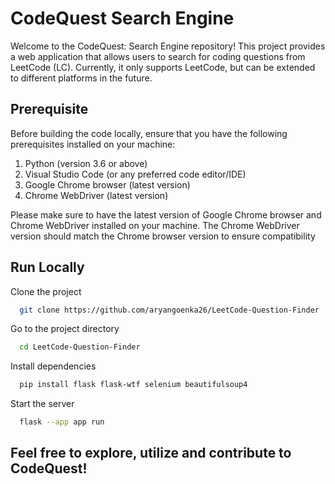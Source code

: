
# CodeQuest Search Engine

Welcome to the CodeQuest: Search Engine repository! This project provides a web application that allows users to search for coding questions from LeetCode (LC). Currently, it only supports LeetCode, but can be extended to different platforms in the future.

## Prerequisite

Before building the code locally, ensure that you have the following prerequisites installed on your machine:

1. Python (version 3.6 or above)
2. Visual Studio Code (or any preferred code editor/IDE)
3. Google Chrome browser (latest version)
4. Chrome WebDriver (latest version)

Please make sure to have the latest version of Google Chrome browser and Chrome WebDriver installed on your machine. The Chrome WebDriver version should match the Chrome browser version to ensure compatibility
## Run Locally

Clone the project

```bash
  git clone https://github.com/aryangoenka26/LeetCode-Question-Finder
```

Go to the project directory

```bash
  cd LeetCode-Question-Finder
```

Install dependencies

```bash
  pip install flask flask-wtf selenium beautifulsoup4
```

Start the server

```bash
  flask --app app run
```


## Feel free to explore, utilize and contribute to CodeQuest!
